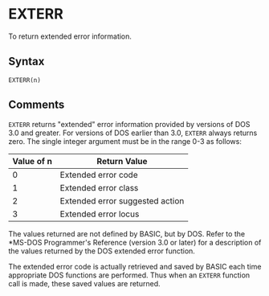 # EXTERR

To return extended error information.

## Syntax

`EXTERR(n)`

## Comments

`EXTERR` returns "extended" error information provided by versions of DOS 3.0 and greater. For versions of DOS earlier than 3.0, `EXTERR` always returns zero. The single integer argument must be in the range 0-3 as follows:

| Value of n | Return Value |
| ---------- | ------------ |
| 0 | Extended error code |
| 1 | Extended error class |
| 2 | Extended error suggested action |
| 3 | Extended error locus |

The values returned are not defined by BASIC, but by DOS. Refer to the *MS-DOS Programmer's Reference (version 3.0 or later) for a description of the values returned by the DOS extended error function.

The extended error code is actually retrieved and saved by BASIC each time appropriate DOS functions are performed. Thus when an `EXTERR` function call is made, these saved values are returned.
